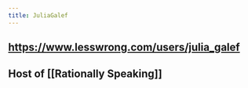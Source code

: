 ```yaml
---
title: JuliaGalef
---
```


## https://www.lesswrong.com/users/julia_galef

## Host of [[Rationally Speaking]]

## 
